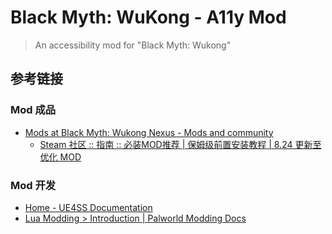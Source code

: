# Black Myth: WuKong - A11y Mod

> An accessibility mod for "Black Myth: Wukong"

## 参考链接

### Mod 成品

- [Mods at Black Myth: Wukong Nexus - Mods and community](https://www.nexusmods.com/blackmythwukong/mods/)
  - [Steam 社区 :: 指南 :: 必装MOD推荐 | 保姆级前置安装教程 | 8.24 更新至优化 MOD](https://steamcommunity.com/sharedfiles/filedetails/?id=3315419800)

### Mod 开发

- [Home - UE4SS Documentation](https://docs.ue4ss.com/index.html)
- [Lua Modding > Introduction | Palworld Modding Docs](https://pwmodding.wiki/docs/lua-modding/lua-intro)
